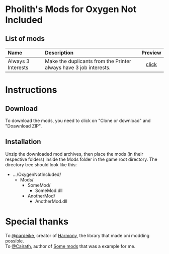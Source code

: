 # Pholith's Mods for Oxygen Not Included

## List of mods
| **Name**                            | **Description**                                                                                                                                                                                                                                                                      | **Preview**                                           |
| :---------------------------------- | :------------------------------------------------------------------------------------------------------------------------------------------------------------------------------------------------------------------------------------------------------------------------------------| :-------:									         |
| Always 3 Interests                  | Make the duplicants from the Printer always have 3 job interests.                                                                                                                                                                                                                    |  [click](/src/Always3Interests/Preview/Preview.md)    |

# Instructions
## Download
To download the mods, you need to click on "Clone or download" and "Doawnload ZIP".
## Installation
Unzip the downloaded mod archives, then place the mods (in their respective folders) inside the Mods folder in the game root directory.
The directory tree should look like this:
* .../OxygenNotIncluded/
  * Mods/
    * SomeMod/
      * SomeMod.dll
    * AnotherMod/
      * AnotherMod.dll


# Special thanks
To [@pardeike](https://github.com/pardeike), creator of [Harmony](https://github.com/pardeike/Harmony), the library that made oni modding possible.  
To [@Cairath](https://github.com/Cairath), author of [Some mods](https://github.com/Cairath/ONI-Mods) that was a example for me.
